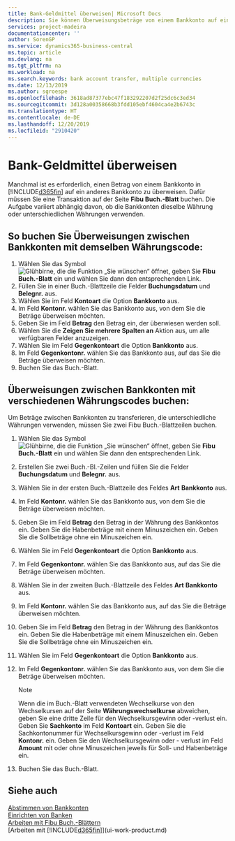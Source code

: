 ```yaml
---
title: Bank-Geldmittel überweisen| Microsoft Docs
description: Sie können Überweisungsbeträge von einem Bankkonto auf ein anders übertragen, einschließlich verschiedene Währungen, indem Sie die Transaktion im Fibu Buch.-Blatt buchen.
services: project-madeira
documentationcenter: ''
author: SorenGP
ms.service: dynamics365-business-central
ms.topic: article
ms.devlang: na
ms.tgt_pltfrm: na
ms.workload: na
ms.search.keywords: bank account transfer, multiple currencies
ms.date: 12/13/2019
ms.author: sgroespe
ms.openlocfilehash: 3618ad87377ebc47f183292207d2f25dc6c3ed34
ms.sourcegitcommit: 3d128a00358668b3fdd105ebf4604ca4e2b6743c
ms.translationtype: HT
ms.contentlocale: de-DE
ms.lasthandoff: 12/20/2019
ms.locfileid: "2910420"
---
```

# <a name="transfer-bank-funds"></a>Bank-Geldmittel überweisen
Manchmal ist es erforderlich, einen Betrag von einem Bankkonto in [!INCLUDE[d365fin](includes/d365fin_md.md)] auf ein anderes Bankkonto zu überweisen. Dafür müssen Sie eine Transaktion auf der Seite **Fibu Buch.-Blatt** buchen. Die Aufgabe variiert abhängig davon, ob die Bankkonten dieselbe Währung oder unterschiedlichen Währungen verwenden.

## <a name="to-post-a-transfer-between-bank-accounts-with-the-same-currency-code"></a>So buchen Sie Überweisungen zwischen Bankkonten mit demselben Währungscode:
1. Wählen Sie das Symbol ![Glühbirne, die die Funktion „Sie wünschen“ öffnet](media/ui-search/search_small.png "Was möchten Sie tun?"), geben Sie **Fibu Buch.-Blatt** ein und wählen Sie dann den entsprechenden Link.
2. Füllen Sie in einer Buch.-Blattzeile die Felder **Buchungsdatum** und **Belegnr.** aus.
3. Wählen Sie im Feld **Kontoart** die Option **Bankkonto** aus.
4. Im Feld **Kontonr.** wählen Sie das Bankkonto aus, von dem Sie die Beträge überweisen möchten.
5. Geben Sie im Feld **Betrag** den Betrag ein, der überwiesen werden soll.
6. Wählen Sie die **Zeigen Sie mehrere Spalten an** Aktion aus, um alle verfügbaren Felder anzuzeigen.
7. Wählen Sie im Feld **Gegenkontoart** die Option **Bankkonto** aus.
8. Im Feld **Gegenkontonr.** wählen Sie das Bankkonto aus, auf das Sie die Beträge überweisen möchten.
9. Buchen Sie das Buch.-Blatt.

## <a name="to-post-a-transfer-between-bank-accounts-with-different-currency-codes"></a>Überweisungen zwischen Bankkonten mit verschiedenen Währungscodes buchen:
Um Beträge zwischen Bankkonten zu transferieren, die unterschiedliche Währungen verwenden, müssen Sie zwei Fibu Buch.-Blattzeilen buchen.

1. Wählen Sie das Symbol ![Glühbirne, die die Funktion „Sie wünschen“ öffnet](media/ui-search/search_small.png "Was möchten Sie tun?"), geben Sie **Fibu Buch.-Blatt** ein und wählen Sie dann den entsprechenden Link.
2. Erstellen Sie zwei Buch.-Bl.-Zeilen und füllen Sie die Felder **Buchungsdatum** und **Belegnr.** aus.
3. Wählen Sie in der ersten Buch.-Blattzeile des Feldes **Art** **Bankkonto** aus.
4. Im Feld **Kontonr.** wählen Sie das Bankkonto aus, von dem Sie die Beträge überweisen möchten.
5. Geben Sie im Feld **Betrag** den Betrag in der Währung des Bankkontos ein. Geben Sie die Habenbeträge mit einem Minuszeichen ein. Geben Sie die Sollbeträge ohne ein Minuszeichen ein.
6. Wählen Sie im Feld **Gegenkontoart** die Option **Bankkonto** aus.
7. Im Feld **Gegenkontonr.** wählen Sie das Bankkonto aus, auf das Sie die Beträge überweisen möchten.
8. Wählen Sie in der zweiten Buch.-Blattzeile des Feldes **Art** **Bankkonto** aus.
9. Im Feld **Kontonr.** wählen Sie das Bankkonto aus, auf das Sie die Beträge überweisen möchten.
10. Geben Sie im Feld **Betrag** den Betrag in der Währung des Bankkontos ein. Geben Sie die Habenbeträge mit einem Minuszeichen ein. Geben Sie die Sollbeträge ohne ein Minuszeichen ein.
11. Wählen Sie im Feld **Gegenkontoart** die Option **Bankkonto** aus.  
12. Im Feld **Gegenkontonr.** wählen Sie das Bankkonto aus, von dem Sie die Beträge überweisen möchten.

    > [!NOTE]  
    > Wenn die im Buch.-Blatt verwendeten Wechselkurse von den Wechselkursen auf der Seite **Währungswechselkurse** abweichen, geben Sie eine dritte Zeile für den Wechselkursgewinn oder -verlust ein. Geben Sie **Sachkonto** im Feld **Kontoart** ein. Geben Sie die Sachkontonummer für Wechselkursgewinn oder -verlust im Feld **Kontonr.** ein. Geben Sie den Wechselkursgewinn oder - verlust im Feld **Amount** mit oder ohne Minuszeichen jeweils für Soll- und Habenbeträge ein.
13. Buchen Sie das Buch.-Blatt.

## <a name="see-also"></a>Siehe auch
[Abstimmen von Bankkonten](bank-manage-bank-accounts.md)  
[Einrichten von Banken](bank-setup-banking.md)  
[Arbeiten mit Fibu Buch.-Blättern](ui-work-general-journals.md)  
[Arbeiten mit [!INCLUDE[d365fin](includes/d365fin_md.md)]](ui-work-product.md)

